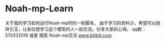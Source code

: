 # Noah-mp-Learn
关于我的学习如何运行Noah-mp时的一些脚本。
由于学习的资料少，希望可以抛砖引玉，让各位想学习这个模型的人一起交流。分享大家的心得。
qq群：570332016 或者 搜索 Noah-mp交流
www.bilibili.com
